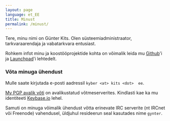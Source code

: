 ```yaml
---
layout: page
language: et_EE
title: Minust
permalink: /minust/
---
```


Tere, minu nimi on Günter Kits. Olen süsteemiadministraator, 
tarkvaraarendaja ja vabatarkvara entusiast.

Rohkem infot minu ja koostööprojektide kohta on võimalik leida mu 
[Github]'i ja [Launchpad]'i lehtedelt.

### Võta minuga ühendust

Mulle saate kirjutada e-posti aadressil `kyber <at> kits <dot> 
ee`.

[My PGP avalik võti][My PGP public key] on avalikustatud 
võtmeserverites. Kindlasti kae ka mu identiteeti [Keybase.io] lehel.

Samuti on minuga võimalik ühendust võtta erinevate IRC serverite (nt 
IRCnet või Freenode) vahendusel, üldjuhul resideerun seal kasutades 
nime `gynter`.

[Github]: https://github.com/gynter
[Keybase.io]: https://keybase.io/gynter
[Launchpad]: https://launchpad.net/~gynter
[My PGP public key]: https://pgp.mit.edu/pks/lookup?op=vindex&search=0xC6C08ACB9F84326D
